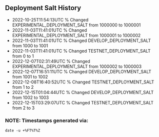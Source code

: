## Deployment Salt History

- 2022-10-25T11:54:13UTC % Changed EXPERIMENTAL_DEPLOYMENT_SALT from 1000000 to 1000001
- 2022-11-03T11:41:01UTC % Changed EXPERIMENTAL_DEPLOYMENT_SALT from 1000001 to 1000002
- 2022-11-03T11:41:01UTC % Changed DEVELOP_DEPLOYMENT_SALT from 1000 to 1001
- 2022-11-03T11:41:01UTC % Changed TESTNET_DEPLOYMENT_SALT from 0 to 1
- 2022-12-07T02:31:49UTC % Changed EXPERIMENTAL_DEPLOYMENT_SALT from 1000002 to 1000003
- 2022-12-07T16:51:11UTC % Changed DEVELOP_DEPLOYMENT_SALT from 1001 to 1002
- 2022-12-08T16:40:52UTC % Changed TESTNET_DEPLOYMENT_SALT from 1 to 2
- 2022-12-15T01:04:44UTC % Changed DEVELOP_DEPLOYMENT_SALT from 1002 to 1003
- 2022-12-15T03:29:07UTC % Changed TESTNET_DEPLOYMENT_SALT from 2 to 3

### NOTE: Timestamps generated via:

```
date -u +%FT%T%Z
```
